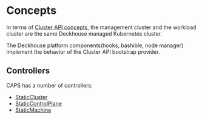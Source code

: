 # Concepts

In terms of [Cluster API concepts](https://cluster-api.sigs.k8s.io/user/concepts), the management cluster and the workload cluster are the same Deckhouse managed Kubernetes cluster.

The Deckhouse platform components(hooks, bashible, node manager) implement the behavior of the Cluster API bootstrap provider.

## Controllers

CAPS has a number of controllers:

- [StaticCluster](./controllers/static-cluster.md)
- [StaticControlPlane](./controllers/static-control-plane.md)
- [StaticMachine](./controllers/static-machine.md)
